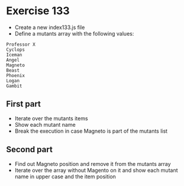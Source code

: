 # Exercise 133

* Create a new index133.js file
* Define a mutants array with the following values:
```
Professor X
Cyclops
Iceman
Angel
Magneto
Beast
Phoenix
Logan
Gambit
```

## First part
* Iterate over the mutants items
* Show each mutant name
* Break the execution in case Magneto is part of the mutants list

## Second part
* Find out Magneto position and remove it from the mutants array
* Iterate over the array without Magento on it and show each mutant name in upper case and the item position

